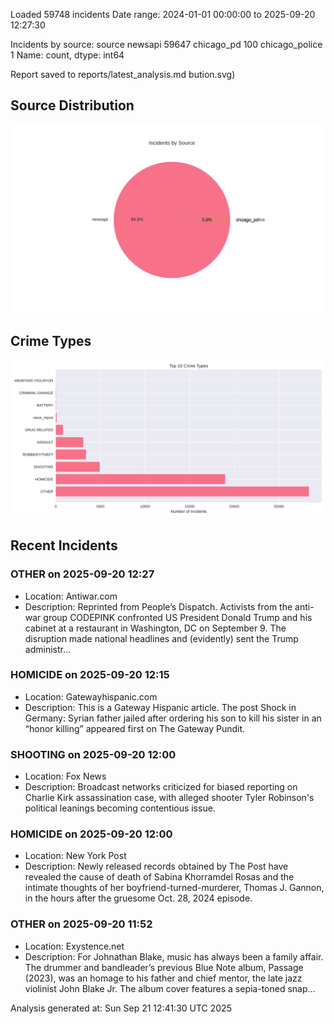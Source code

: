 
Loaded 59748 incidents
Date range: 2024-01-01 00:00:00 to 2025-09-20 12:27:30

Incidents by source:
source
newsapi           59647
chicago_pd          100
chicago_police        1
Name: count, dtype: int64

Report saved to reports/latest_analysis.md
bution.svg)

## Source Distribution
![Source Distribution](images/source_distribution.svg)

## Crime Types
![Crime Types](images/crime_types.svg)

## Recent Incidents

### OTHER on 2025-09-20 12:27
- Location: Antiwar.com
- Description: Reprinted from People’s Dispatch. Activists from the anti-war group CODEPINK confronted US President Donald Trump and his cabinet at a restaurant in Washington, DC on September 9. The disruption made national headlines and (evidently) sent the Trump administr…


### HOMICIDE on 2025-09-20 12:15
- Location: Gatewayhispanic.com
- Description: This is a Gateway Hispanic article.
The post Shock in Germany: Syrian father jailed after ordering his son to kill his sister in an “honor killing” appeared first on The Gateway Pundit.


### SHOOTING on 2025-09-20 12:00
- Location: Fox News
- Description: Broadcast networks criticized for biased reporting on Charlie Kirk assassination case, with alleged shooter Tyler Robinson's political leanings becoming contentious issue.


### HOMICIDE on 2025-09-20 12:00
- Location: New York Post
- Description: Newly released records obtained by The Post have revealed the cause of death of Sabina Khorramdel Rosas and the intimate thoughts of her boyfriend-turned-murderer, Thomas J. Gannon, in the hours after the gruesome Oct. 28, 2024 episode.


### OTHER on 2025-09-20 11:52
- Location: Exystence.net
- Description: For Johnathan Blake, music has always been a family affair. The drummer and bandleader’s previous Blue Note album, Passage (2023), was an homage to his father and chief mentor, the late jazz violinist John Blake Jr. The album cover features a sepia-toned snap…

Analysis generated at: Sun Sep 21 12:41:30 UTC 2025
